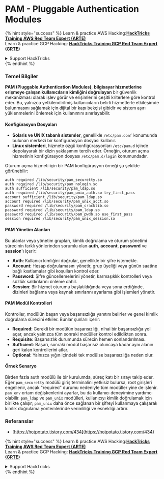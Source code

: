 # PAM - Pluggable Authentication Modules

{% hint style="success" %}
Learn & practice AWS Hacking:<img src="/.gitbook/assets/arte.png" alt="" data-size="line">[**HackTricks Training AWS Red Team Expert (ARTE)**](https://training.hacktricks.xyz/courses/arte)<img src="/.gitbook/assets/arte.png" alt="" data-size="line">\
Learn & practice GCP Hacking: <img src="/.gitbook/assets/grte.png" alt="" data-size="line">[**HackTricks Training GCP Red Team Expert (GRTE)**<img src="/.gitbook/assets/grte.png" alt="" data-size="line">](https://training.hacktricks.xyz/courses/grte)

<details>

<summary>Support HackTricks</summary>

* Check the [**subscription plans**](https://github.com/sponsors/carlospolop)!
* **Join the** 💬 [**Discord group**](https://discord.gg/hRep4RUj7f) or the [**telegram group**](https://t.me/peass) or **follow** us on **Twitter** 🐦 [**@hacktricks\_live**](https://twitter.com/hacktricks\_live)**.**
* **Share hacking tricks by submitting PRs to the** [**HackTricks**](https://github.com/carlospolop/hacktricks) and [**HackTricks Cloud**](https://github.com/carlospolop/hacktricks-cloud) github repos.

</details>
{% endhint %}


### Temel Bilgiler

**PAM (Pluggable Authentication Modules)**, **bilgisayar hizmetlerine erişmeye çalışan kullanıcıların kimliğini doğrulayan** bir güvenlik mekanizması olarak işlev görür ve erişimlerini çeşitli kriterlere göre kontrol eder. Bu, yalnızca yetkilendirilmiş kullanıcıların belirli hizmetlerle etkileşimde bulunmasını sağlamak için dijital bir kapı bekçisi gibidir ve sistem aşırı yüklenmelerini önlemek için kullanımını sınırlayabilir.

#### Konfigürasyon Dosyaları

* **Solaris ve UNIX tabanlı sistemler**, genellikle `/etc/pam.conf` konumunda bulunan merkezi bir konfigürasyon dosyası kullanır.
* **Linux sistemleri**, hizmete özgü konfigürasyonları `/etc/pam.d` içinde depolayarak bir dizin yaklaşımını tercih eder. Örneğin, oturum açma hizmetinin konfigürasyon dosyası `/etc/pam.d/login` konumundadır.

Oturum açma hizmeti için bir PAM konfigürasyon örneği şu şekilde görünebilir:
```
auth required /lib/security/pam_securetty.so
auth required /lib/security/pam_nologin.so
auth sufficient /lib/security/pam_ldap.so
auth required /lib/security/pam_unix_auth.so try_first_pass
account sufficient /lib/security/pam_ldap.so
account required /lib/security/pam_unix_acct.so
password required /lib/security/pam_cracklib.so
password required /lib/security/pam_ldap.so
password required /lib/security/pam_pwdb.so use_first_pass
session required /lib/security/pam_unix_session.so
```
#### **PAM Yönetim Alanları**

Bu alanlar veya yönetim grupları, kimlik doğrulama ve oturum yönetimi sürecinin farklı yönlerinden sorumlu olan **auth**, **account**, **password** ve **session**'ı içerir:

* **Auth**: Kullanıcı kimliğini doğrular, genellikle bir şifre istemekle.
* **Account**: Hesap doğrulamasını yönetir, grup üyeliği veya günün saatine bağlı kısıtlamalar gibi koşulları kontrol eder.
* **Password**: Şifre güncellemelerini yönetir, karmaşıklık kontrolleri veya sözlük saldırılarını önleme dahil.
* **Session**: Bir hizmet oturumu başlatıldığında veya sona erdiğinde, dizinleri bağlama veya kaynak sınırlarını ayarlama gibi işlemleri yönetir.

#### **PAM Modül Kontrolleri**

Kontroller, modülün başarı veya başarısızlığa yanıtını belirler ve genel kimlik doğrulama sürecini etkiler. Bunlar şunları içerir:

* **Required**: Gerekli bir modülün başarısızlığı, nihai bir başarısızlığa yol açar, ancak yalnızca tüm sonraki modüller kontrol edildikten sonra.
* **Requisite**: Başarısızlık durumunda sürecin hemen sonlandırılması.
* **Sufficient**: Başarı, sonraki modül başarısız oluncaya kadar aynı alanın geri kalan kontrollerini atlar.
* **Optional**: Yalnızca yığın içindeki tek modülse başarısızlığa neden olur.

#### Örnek Senaryo

Birden fazla auth modülü ile bir kurulumda, süreç katı bir sırayı takip eder. Eğer `pam_securetty` modülü giriş terminalini yetkisiz bulursa, root girişleri engellenir, ancak "required" durumu nedeniyle tüm modüller yine de işlenir. `pam_env` ortam değişkenlerini ayarlar, bu da kullanıcı deneyimine yardımcı olabilir. `pam_ldap` ve `pam_unix` modülleri, kullanıcıyı kimlik doğrulamak için birlikte çalışır; `pam_unix` daha önce sağlanan bir şifreyi kullanmaya çalışarak kimlik doğrulama yöntemlerinde verimliliği ve esnekliği artırır.

### Referanslar

* [https://hotpotato.tistory.com/434](https://hotpotato.tistory.com/434)


{% hint style="success" %}
Learn & practice AWS Hacking:<img src="/.gitbook/assets/arte.png" alt="" data-size="line">[**HackTricks Training AWS Red Team Expert (ARTE)**](https://training.hacktricks.xyz/courses/arte)<img src="/.gitbook/assets/arte.png" alt="" data-size="line">\
Learn & practice GCP Hacking: <img src="/.gitbook/assets/grte.png" alt="" data-size="line">[**HackTricks Training GCP Red Team Expert (GRTE)**<img src="/.gitbook/assets/grte.png" alt="" data-size="line">](https://training.hacktricks.xyz/courses/grte)

<details>

<summary>Support HackTricks</summary>

* Check the [**subscription plans**](https://github.com/sponsors/carlospolop)!
* **Join the** 💬 [**Discord group**](https://discord.gg/hRep4RUj7f) or the [**telegram group**](https://t.me/peass) or **follow** us on **Twitter** 🐦 [**@hacktricks\_live**](https://twitter.com/hacktricks\_live)**.**
* **Share hacking tricks by submitting PRs to the** [**HackTricks**](https://github.com/carlospolop/hacktricks) and [**HackTricks Cloud**](https://github.com/carlospolop/hacktricks-cloud) github repos.

</details>
{% endhint %}
